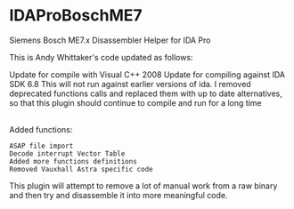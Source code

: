 # IDAProBoschME7
Siemens Bosch ME7.x Disassembler Helper for IDA Pro

This is Andy Whittaker's code updated as follows:

Update for compile with Visual C++ 2008
Update for compiling against IDA SDK 6.8 
This will not run against earlier versions of ida.  I removed deprecated functions calls and replaced them with up to date alternatives, so that this plugin should continue to compile and run for a long time

<br>
Added functions:

	ASAP file import
	Decode interrupt Vector Table
	Added more functions definitions
	Removed Vauxhall Astra specific code

This plugin will attempt to remove a lot of manual work from a raw binary and then try and disassemble it into more meaningful code.
